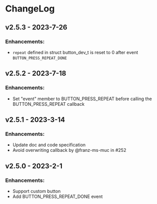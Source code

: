 # ChangeLog

## v2.5.3 - 2023-7-26

### Enhancements:

* `repeat` defined in struct button_dev_t is reset to 0 after event `BUTTON_PRESS_REPEAT_DONE`

## v2.5.2 - 2023-7-18

### Enhancements:

* Set "event" member to BUTTON_PRESS_REPEAT before calling the BUTTON_PRESS_REPEAT callback

## v2.5.1 - 2023-3-14

### Enhancements:

* Update doc and code specification
* Avoid overwriting callback by @franz-ms-muc in #252

## v2.5.0 - 2023-2-1

### Enhancements:

* Support custom button 
* Add BUTTON_PRESS_REPEAT_DONE event